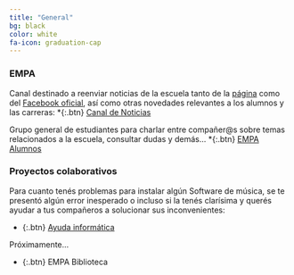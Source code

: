 ```yaml
---
title: "General"
bg: black
color: white
fa-icon: graduation-cap
---
```


<!---
No poner los links de t.joinchat directamente,
usar https://www.protectyourlinks.com/ para obtener
un link corto protegido por captcha
-->
### EMPA


Canal destinado a reenviar noticias de la escuela tanto de la [página](http://www.empa.edu.ar/) como del [Facebook oficial](https://www.facebook.com/groups/1420915878161119/), así como otras novedades relevantes a los alumnos y las carreras:
*{:.btn} <i class="fas fa-newspaper"></i>[Canal de Noticias](https://www.proyl.com/4iolQY3L5)

Grupo general de estudiantes para charlar entre compañer@s sobre temas relacionados a la escuela, consultar dudas y demás... 
*{:.btn} <i class="fas fa-users"></i>[EMPA Alumnos](https://www.proyl.com/4NDwV3p6w)



### Proyectos colaborativos

Para cuanto tenés problemas para instalar algún Software de música, se te presentó algún error inesperado o incluso si la tenés clarísima y querés ayudar a tus compañeros a solucionar sus inconvenientes:
*  {:.btn} <i class="fas fa-laptop"></i>[Ayuda informática](https://www.proyl.com/6b9wkW5BW) 

Próximamente...
*  {:.btn} <i class="fas fa-globe-americas"></i>EMPA Biblioteca  



